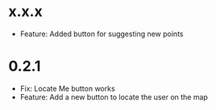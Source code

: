 # x.x.x
- Feature: Added button for suggesting new points

# 0.2.1
- Fix: Locate Me button works
- Feature: Add a new button to locate the user on the map
